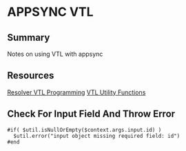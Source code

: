 # APPSYNC VTL

## Summary

Notes on using VTL with appsync

## Resources

[Resolver VTL Programming](https://docs.aws.amazon.com/appsync/latest/devguide/resolver-mapping-template-reference-programming-guide.html)
[VTL Utility Functions](https://docs.aws.amazon.com/appsync/latest/devguide/resolver-util-reference.html)

## Check For Input Field And Throw Error

```
#if( $util.isNullOrEmpty($context.args.input.id) )
  $util.error("input object missing required field: id")
#end
```
